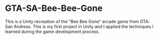 # GTA-SA-Bee-Bee-Gone
This is a Unity recreation of the "Bee Bee Gone" arcade game from GTA: San Andreas. This is my first project in Unity and I applied the techniques I learned during the game development process.
